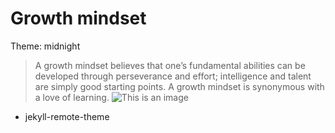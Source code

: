 # Growth mindset 
Theme: midnight
> A growth mindset believes that one’s fundamental abilities can be developed through perseverance and effort; intelligence and talent are simply good starting points. A growth mindset is synonymous with a love of learning.
![This is an image](https://miro.medium.com/max/1332/1*PQBc8JCD5yu4x2wxCCGU1g.png)
- jekyll-remote-theme 

